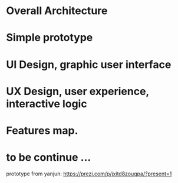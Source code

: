 # Overall Architecture
# Simple prototype
# UI Design, graphic user interface
# UX Design, user experience, interactive logic

# Features map.

# to be continue ...
prototype from yanjun:
https://prezi.com/p/jxitd8zouqpa/?present=1
